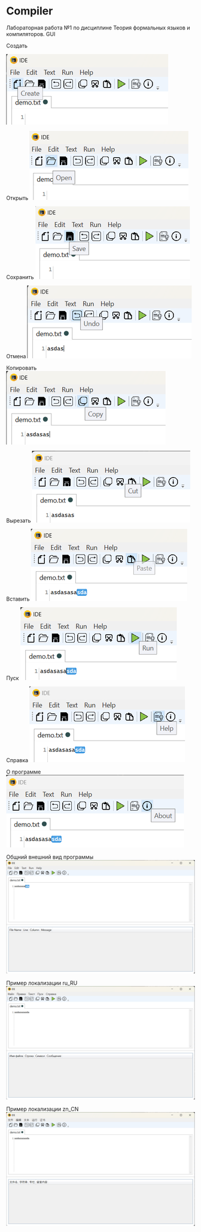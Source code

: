 # Compiler
Лабораторная работа №1 по дисциплине Теория формальных языков и компиляторов. GUI

Создать

![Создать](images/image.png)

Открыть
![Открыть](images/image-1.png)

Сохранить
![Сохранить](images/image-2.png)

Отмена
![Отмена](images/image-3.png)

Копировать
![Копировать](images/image-4.png)

Вырезать
![Вырезать](images/image-5.png)

Вставить
![Вставить](images/image-6.png)

Пуск
![Пуск](images/image-7.png)

Справка
![Справка](images/image-8.png)

О программе
![О программе](images/image-9.png)

Общний внешний вид программы
![Внешний вид](images/image-10.png)

Пример локализации ru_RU
![Пример локализации ru_RU](images/image-11.png)

Пример локализации zn_CN
![Пример локализации zn_CN](images/image-12.png)

